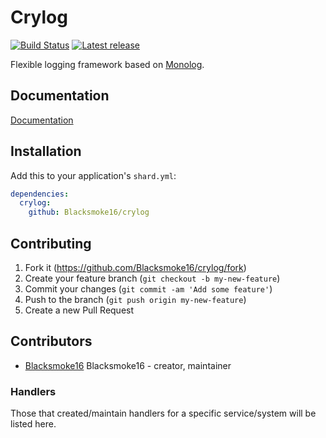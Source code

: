 # Crylog
[![Build Status](https://travis-ci.org/Blacksmoke16/crylog.svg?branch=master)](https://travis-ci.org/Blacksmoke16/crylog)
[![Latest release](https://img.shields.io/github/release/Blacksmoke16/crylog.svg?style=flat-square)](https://github.com/Blacksmoke16/crylog/releases)

Flexible logging framework based on [Monolog](https://github.com/Seldaek/monolog).

## Documentation

[Documentation](https://github.com/Blacksmoke16/crylog/tree/master/docs)

## Installation

Add this to your application's `shard.yml`:

```yaml
dependencies:
  crylog:
    github: Blacksmoke16/crylog
```

## Contributing

1. Fork it (<https://github.com/Blacksmoke16/crylog/fork>)
2. Create your feature branch (`git checkout -b my-new-feature`)
3. Commit your changes (`git commit -am 'Add some feature'`)
4. Push to the branch (`git push origin my-new-feature`)
5. Create a new Pull Request

## Contributors

- [Blacksmoke16](https://github.com/Blacksmoke16) Blacksmoke16 - creator, maintainer

### Handlers

Those that created/maintain handlers for a specific service/system will be listed here.
